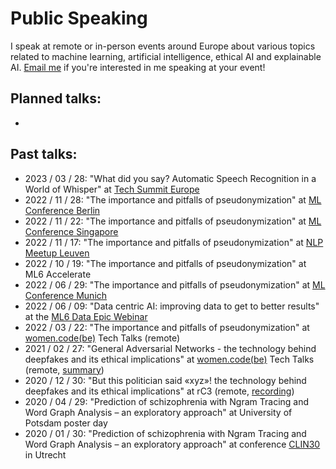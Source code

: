 # Public Speaking
I speak at remote or in-person events around Europe about various topics related to machine learning, artificial intelligence, ethical AI and explainable AI.
[Email me](beckerlisa93@gmail.com) if you're interested in me speaking at your event!

## Planned talks:
- 

## Past talks:
- 2023 / 03 / 28: "What did you say? Automatic Speech Recognition in a World of Whisper" at [Tech Summit Europe](https://ts.zohobackstage.eu/TechSummitEurope#/?lang=en)
- 2022 / 11 / 28: "The importance and pitfalls of pseudonymization" at [ML Conference Berlin](https://mlconference.ai/berlin/)
- 2022 / 11 / 22: "The importance and pitfalls of pseudonymization" at [ML Conference Singapore](https://mlconference.ai/singapore/)
- 2022 / 11 / 17: "The importance and pitfalls of pseudonymization" at [NLP Meetup Leuven](https://www.meetup.com/belgium-nlp-meetup/)
- 2022 / 10 / 19: "The importance and pitfalls of pseudonymization" at ML6 Accelerate
- 2022 / 06 / 29: "The importance and pitfalls of pseudonymization" at [ML Conference Munich](https://mlconference.ai/munich/)
- 2022 / 06 / 09: "Data centric AI: improving data to get to better results" at the [ML6 Data Epic Webinar](https://www.ml6.eu/event/data-centric-ai-improving-data-to-get-to-better-results)
- 2022 / 03 / 22: "The importance and pitfalls of pseudonymization" at [women.code(be)](www.womendotcode.be) Tech Talks (remote)
- 2021 / 02 / 27: "General Adversarial Networks - the technology behind deepfakes and its ethical implications" at [women.code(be)](www.womendotcode.be) Tech Talks (remote, [summary](https://womendotcode.be/blog/recap-of-our-tech-talks-feb-2021-online-edition/))
- 2020 / 12 / 30: "But this politician said «xyz»! the technology behind deepfakes and its ethical implications" at rC3 (remote, [recording](https://media.ccc.de/v/rc3-channels-2020-108--but-this-politician-said-xyz-))
- 2020 / 04 / 29: "Prediction of schizophrenia with Ngram Tracing and Word Graph Analysis – an exploratory approach" at University of Potsdam poster day
- 2020 / 01 / 30: "Prediction of schizophrenia with Ngram Tracing and Word Graph Analysis – an exploratory approach" at conference [CLIN30](https://clin30.sites.uu.nl/) in Utrecht
